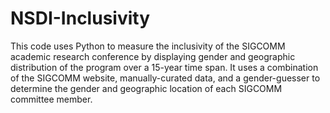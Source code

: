 # NSDI-Inclusivity
This code uses Python to measure the inclusivity of the SIGCOMM academic research conference by displaying gender and geographic distribution of the program over a 15-year time span. It uses a combination of the SIGCOMM website, manually-curated data, and a gender-guesser to determine the gender and geographic location of each SIGCOMM committee member.
